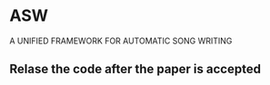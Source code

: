 # ASW
A UNIFIED FRAMEWORK FOR AUTOMATIC SONG WRITING
## Relase the code after the paper is accepted
